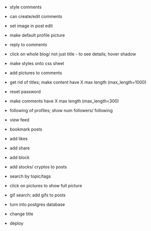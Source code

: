 - style comments
- can create/edit comments
- set image in post edit
- make default profile picture
- reply to comments
- click on whole blog/ not just title - to see details; hover shadow 
- make styles onto css sheet
- add pictures to comments

- get rid of titles; make content have X max length (max_length=1000)
- reset password 
- make comments have X max length (max_length=300)
- following of profiles; show num followers/ following
- view feed
- bookmark posts
- add likes
- add share
- add block

- add stocks/ cryptos to posts
- search by topic/tags


- click on pictures to show full picture
- gif search; add gifs to posts


- turn into postgres database
- change title
- deploy